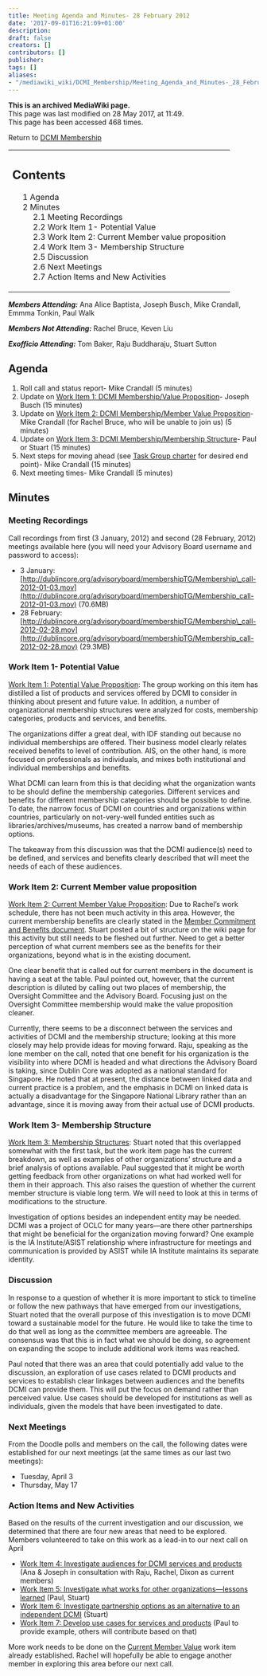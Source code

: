 ```yaml
---
title: Meeting Agenda and Minutes- 28 February 2012
date: '2017-09-01T16:21:09+01:00'
description: 
draft: false
creators: []
contributors: []
publisher: 
tags: []
aliases:
- "/mediawiki_wiki/DCMI_Membership/Meeting_Agenda_and_Minutes-_28_February_2012.html"
---
```


 **This is an archived MediaWiki page.**  
This page was last modified on 28 May 2017, at 11:49.  
This page has been accessed 468 times.

Return to [DCMI Membership](/mediawiki_wiki/DCMI_Membership)

<table id="toc" class="toc">
  <tr>
    <td>
      <div id="toctitle">
        <h2>Contents</h2>
      </div>
      <ul>
        <li class="toclevel-1 tocsection-1"><a href="#Agenda"><span class="tocnumber">1</span> <span class="toctext">Agenda</span></a></li>
        <li class="toclevel-1 tocsection-2">
          <a href="#Minutes"><span class="tocnumber">2</span> <span class="toctext">Minutes</span></a>
          <ul>
            <li class="toclevel-2 tocsection-3"><a href="#Meeting_Recordings"><span class="tocnumber">2.1</span> <span class="toctext">Meeting Recordings</span></a></li>
            <li class="toclevel-2 tocsection-4"><a href="#Work_Item_1-_Potential_Value"><span class="tocnumber">2.2</span> <span class="toctext">Work Item 1- Potential Value</span></a></li>
            <li class="toclevel-2 tocsection-5"><a href="#Work_Item_2:_Current_Member_value_proposition"><span class="tocnumber">2.3</span> <span class="toctext">Work Item 2: Current Member value proposition</span></a></li>
            <li class="toclevel-2 tocsection-6"><a href="#Work_Item_3-_Membership_Structure"><span class="tocnumber">2.4</span> <span class="toctext">Work Item 3- Membership Structure</span></a></li>
            <li class="toclevel-2 tocsection-7"><a href="#Discussion"><span class="tocnumber">2.5</span> <span class="toctext">Discussion</span></a></li>
            <li class="toclevel-2 tocsection-8"><a href="#Next_Meetings"><span class="tocnumber">2.6</span> <span class="toctext">Next Meetings</span></a></li>
            <li class="toclevel-2 tocsection-9"><a href="#Action_Items_and_New_Activities"><span class="tocnumber">2.7</span> <span class="toctext">Action Items and New Activities</span></a></li>
          </ul>
        </li>
      </ul>
    </td>
  </tr>
</table>


***Members Attending:*** Ana Alice Baptista, Joseph Busch, Mike Crandall, Emmma Tonkin, Paul Walk

***Members Not Attending:*** Rachel Bruce, Keven Liu

***Exofficio Attending:*** Tom Baker, Raju Buddharaju, Stuart Sutton

## Agenda 

1. Roll call and status report- Mike Crandall (5 minutes)
2. Update on [Work Item 1: DCMI Membership/Value Proposition](/mediawiki_wiki/DCMI_Membership/Value_Proposition)- Joseph Busch (15 minutes)
3. Update on [Work Item 2: DCMI Membership/Member Value Proposition](/index.php?title=DCMI_Membership/Member_Value_Proposition&action=edit&redlink=1 "DCMI Membership/Member Value Proposition (page does not exist)")- Mike Crandall (for Rachel Bruce, who will be unable to join us) (5 minutes)
4. Update on [Work Item 3: DCMI Membership/Membership Structure](/mediawiki_wiki/DCMI_Membership/Membership_Structure)- Paul or Stuart (15 minutes)
5. Next steps for moving ahead (see [Task Group charter](/mediawiki_wiki/DCMI_Membership#Charter) for desired end point)- Mike Crandall (15 minutes)
6. Next meeting times- Mike Crandall (5 minutes)

## Minutes 

### Meeting Recordings

Call recordings from first (3 January, 2012) and second (28 February, 2012) meetings available here (you will need your Advisory Board username and password to access):

- 3 January: [http://dublincore.org/advisoryboard/membershipTG/Membership\_call-2012-01-03.mov](http://dublincore.org/advisoryboard/membershipTG/Membership_call-2012-01-03.mov) (70.6MB)
- 28 February: [http://dublincore.org/advisoryboard/membershipTG/Membership\_call-2012-02-28.mov](http://dublincore.org/advisoryboard/membershipTG/Membership_call-2012-02-28.mov) (29.3MB)

### Work Item 1- Potential Value

[Work Item 1: Potential Value Proposition](/mediawiki_wiki/DCMI_Membership/Value_Proposition): The group working on this item has distilled a list of products and services offered by DCMI to consider in thinking about present and future value. In addition, a number of organizational membership structures were analyzed for costs, membership categories, products and services, and benefits.

The organizations differ a great deal, with IDF standing out because no individual memberships are offered. Their business model clearly relates received benefits to level of contribution. AIS, on the other hand, is more focused on professionals as individuals, and mixes both institutional and individual memberships and benefits.

What DCMI can learn from this is that deciding what the organization wants to be should define the membership categories. Different services and benefits for different membership categories should be possible to define. To date, the narrow focus of DCMI on countries and organizations within countries, particularly on not-very-well funded entities such as libraries/archives/museums, has created a narrow band of membership options.

The takeaway from this discussion was that the DCMI audience(s) need to be defined, and services and benefits clearly described that will meet the needs of each of these audiences.

### Work Item 2: Current Member value proposition

[Work Item 2: Current Member Value Proposition](/index.php?title=DCMI_Membership/Member_Value_Proposition&action=edit&redlink=1 "DCMI Membership/Member Value Proposition (page does not exist)"): Due to Rachel’s work schedule, there has not been much activity in this area. However, the current membership benefits are clearly stated in the [Member Commitment and Benefits document](http://wiki.dublincore.org/images/8/87/Member_Commitment_and_Benefits.pdf). Stuart posted a bit of structure on the wiki page for this activity but still needs to be fleshed out further. Need to get a better perception of what current members see as the benefits for their organizations, beyond what is in the existing document.

One clear benefit that is called out for current members in the document is having a seat at the table. Paul pointed out, however, that the current description is diluted by calling out two places of membership, the Oversight Committee and the Advisory Board. Focusing just on the Oversight Committee membership would make the value proposition cleaner.

Currently, there seems to be a disconnect between the services and activities of DCMI and the membership structure; looking at this more closely may help provide ideas for moving forward. Raju, speaking as the lone member on the call, noted that one benefit for his organization is the visibility into where DCMI is headed and what directions the Advisory Board is taking, since Dublin Core was adopted as a national standard for Singapore. He noted that at present, the distance between linked data and current practice is a problem, and the emphasis in DCMI on linked data is actually a disadvantage for the Singapore National Library rather than an advantage, since it is moving away from their actual use of DCMI products.

### Work Item 3- Membership Structure

[Work Item 3: Membership Structures](/mediawiki_wiki/DCMI_Membership/Membership_Structure): Stuart noted that this overlapped somewhat with the first task, but the work item page has the current breakdown, as well as examples of other organizations’ structure and a brief analysis of options available. Paul suggested that it might be worth getting feedback from other organizations on what had worked well for them in their approach. This also raises the question of whether the current member structure is viable long term. We will need to look at this in terms of modifications to the structure.

Investigation of options besides an independent entity may be needed. DCMI was a project of OCLC for many years—are there other partnerships that might be beneficial for the organization moving forward? One example is the IA Institute/ASIST relationship where infrastructure for meetings and communication is provided by ASIST while IA Institute maintains its separate identity.

### Discussion

In response to a question of whether it is more important to stick to timeline or follow the new pathways that have emerged from our investigations, Stuart noted that the overall purpose of this investigation is to move DCMI toward a sustainable model for the future. He would like to take the time to do that well as long as the committee members are agreeable. The consensus was that this is in fact what we should be doing, so agreement on expanding the scope to include additional work items was reached.

Paul noted that there was an area that could potentially add value to the discussion, an exploration of use cases related to DCMI products and services to establish clear linkages between audiences and the benefits DCMI can provide them. This will put the focus on demand rather than perceived value. Use cases should be developed for institutions as well as individuals, given the models that have been investigated to date.

### Next Meetings

From the Doodle polls and members on the call, the following dates were established for our next meetings (at the same times as our last two meetings):

- Tuesday, April 3
- Thursday, May 17

### Action Items and New Activities

Based on the results of the current investigation and our discussion, we determined that there are four new areas that need to be explored. Members volunteered to take on this work as a lead-in to our next call on April

- [Work Item 4: Investigate audiences for DCMI services and products](/index.php?title=DCMI_Membership/Audiences&action=edit&redlink=1 "DCMI Membership/Audiences (page does not exist)") (Ana & Joseph in consultation with Raju, Rachel, Dixon as current members)
- [Work Item 5: Investigate what works for other organizations—lessons learned](/mediawiki_wiki/DCMI_Membership/Lessons_Learned) (Paul, Stuart)
- [Work Item 6: Investigate partnership options as an alternative to an independent DCMI](/index.php?title=DCMI_Membership/Partnerships&action=edit&redlink=1 "DCMI Membership/Partnerships (page does not exist)") (Stuart)
- [Work Item 7: Develop use cases for services and products](/index.php?title=DCMI_Membership/Use_Cases&action=edit&redlink=1 "DCMI Membership/Use Cases (page does not exist)") (Paul to provide example, others will contribute based on that)

More work needs to be done on the [Current Member Value](/index.php?title=DCMI_Membership/Member_Value_Proposition&action=edit&redlink=1 "DCMI Membership/Member Value Proposition (page does not exist)") work item already established. Rachel will hopefully be able to engage another member in exploring this area before our next call.

